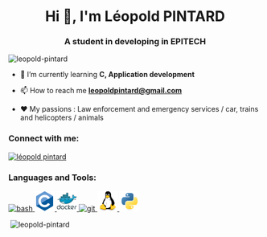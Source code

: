 <h1 align="center">Hi 👋, I'm Léopold PINTARD</h1>
<h3 align="center">A student in developing in EPITECH</h3>

<p align="left"> <img src="https://komarev.com/ghpvc/?username=leopold-pintard&label=Profile%20views&color=0e75b6&style=flat" alt="leopold-pintard" /> </p>

- 🌱 I’m currently learning **C, Application development**

- 📫 How to reach me **leopoldpintard@gmail.com**

- ❤️ My passions : Law enforcement and emergency services / car, trains and helicopters / animals

<h3 align="left">Connect with me:</h3>
<p align="left">
<a href="https://linkedin.com/in/léopold pintard" target="blank"><img align="center" src="https://raw.githubusercontent.com/rahuldkjain/github-profile-readme-generator/master/src/images/icons/Social/linked-in-alt.svg" alt="léopold pintard" height="30" width="40" /></a>
</p>

<h3 align="left">Languages and Tools:</h3>
<p align="left"> <a href="https://www.gnu.org/software/bash/" target="_blank" rel="noreferrer"> <img src="https://www.vectorlogo.zone/logos/gnu_bash/gnu_bash-icon.svg" alt="bash" width="40" height="40"/> </a> <a href="https://www.cprogramming.com/" target="_blank" rel="noreferrer"> <img src="https://raw.githubusercontent.com/devicons/devicon/master/icons/c/c-original.svg" alt="c" width="40" height="40"/> </a> <a href="https://www.docker.com/" target="_blank" rel="noreferrer"> <img src="https://raw.githubusercontent.com/devicons/devicon/master/icons/docker/docker-original-wordmark.svg" alt="docker" width="40" height="40"/> </a> <a href="https://git-scm.com/" target="_blank" rel="noreferrer"> <img src="https://www.vectorlogo.zone/logos/git-scm/git-scm-icon.svg" alt="git" width="40" height="40"/> </a> <a href="https://www.linux.org/" target="_blank" rel="noreferrer"> <img src="https://raw.githubusercontent.com/devicons/devicon/master/icons/linux/linux-original.svg" alt="linux" width="40" height="40"/> </a> <a href="https://www.python.org" target="_blank" rel="noreferrer"> <img src="https://raw.githubusercontent.com/devicons/devicon/master/icons/python/python-original.svg" alt="python" width="40" height="40"/> </a> </p>

<p>&nbsp;<img align="center" src="https://github-readme-stats.vercel.app/api?username=leopold-pintard&show_icons=true&locale=en" alt="leopold-pintard" /></p>
